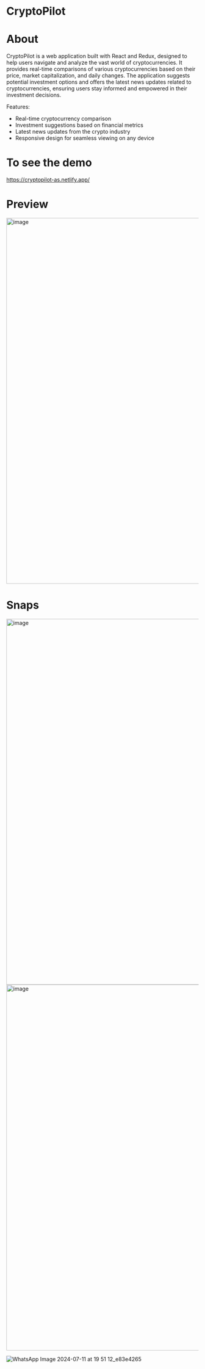 # CryptoPilot 
# About

CryptoPilot is a web application built with React and Redux, designed to help users navigate and analyze the vast world of cryptocurrencies. It provides real-time comparisons of various cryptocurrencies based on their price, market capitalization, and daily changes. The application suggests potential investment options and offers the latest news updates related to cryptocurrencies, ensuring users stay informed and empowered in their investment decisions.

Features:

- Real-time cryptocurrency comparison
- Investment suggestions based on financial metrics
- Latest news updates from the crypto industry
- Responsive design for seamless viewing on any device

# To see the demo

https://cryptopilot-as.netlify.app/

# Preview

<img width="959" alt="image" src="https://github.com/123Akshat/Cryptopilot/assets/103346687/a0aee5f9-0e0b-4101-9644-8c2f982e4919">

# Snaps

<img width="959" alt="image" src="https://github.com/123Akshat/Cryptopilot/assets/103346687/03e53162-7a35-415e-9f39-b53138921d85">

<img width="959" alt="image" src="https://github.com/123Akshat/Cryptopilot/assets/103346687/8c6a5211-3bf4-483f-9642-cda2d7bfcb91">

![WhatsApp Image 2024-07-11 at 19 51 12_e83e4265](https://github.com/123Akshat/Cryptopilot/assets/103346687/b7688662-1633-41ed-aaeb-2a0b270723b9)


